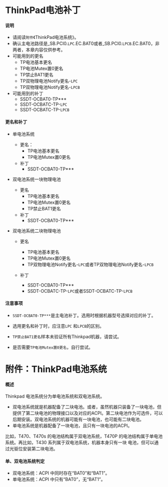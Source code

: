 # ThinkPad电池补丁

#### 说明

- 请阅读`附件`《ThinkPad电池系统》。
- 确认主电池路径是\_SB.PCI0.`LPC`.EC.BAT0或者\_SB.PCI0.`LPCB`.EC.BAT0，非两者，本章内容仅供参考。
- 可能用到的更名
  - TP电池基本更名
  - TP电池Mutex置0更名
  - TP禁止BAT1更名
  - TP双物理电池Notify更名-`LPC`
  - TP双物理电池Notify更名-`LPCB`
- 可能用到的补丁
  - SSDT-OCBAT0-TP***
  - SSDT-OCBATC-TP-`LPC`
  - SSDT-OCBATC-TP-`LPCB`

#### 更名和补丁

- 单电池系统

  - 更名：
    - TP电池基本更名
    - TP电池Mutex置0更名
  - 补丁
    - SSDT-OCBAT0-TP***
- 双电池系统一块物理电池

  - 更名
    - TP电池基本更名
    - TP电池Mutex置0更名
    - TP禁止BAT1更名
  - 补丁
    - SSDT-OCBAT0-TP***
- 双电池系统二块物理电池

  - 更名
    - TP电池基本更名
    - TP电池Mutex置0更名
    - TP双物理电池Notify更名-`LPC`或者TP双物理电池Notify更名-`LPCB`
  - 补丁
    
    - SSDT-OCBAT0-TP***
    - SSDT-OCBATC-TP-`LPC`或者SSDT-OCBATC-TP-`LPCB`
  

#### 注意事项

- `SSDT-OCBAT0-TP***`是主电池补丁。选用时根据机器型号选择对应的补丁。

- 选用更名和补丁时，应注意`LPC` 和`LPCB`的区别。

- `TP禁止BAT1更名`样本未验证所有Thinkpad机器，请尝试。

- 是否需要`TP电池Mutex置0更名`，自行尝试。

  

# 附件：ThinkPad电池系统

#### 概述

Thinkpad 电池系统分为单电池系统和双电池系统。

- 双电池系统就是机器配备了二块电池。或者，虽然机器只装备了一块电池，但提供了第二块电池的物理接口以及对应的ACPI。第二块电池作为可选件，可以后期安装。双电池系统的机器可能有一块电池，也可能有二块电池。
- 单电池系统是机器配备了一块电池，且只有一块电池的ACPI。

比如，T470、T470s 的电池结构属于双电池系统，T470P 的电池结构属于单电池系统。再比如，T430 系列属于双电池系统，机器本身只有一块 电池，但可以通过光驱位安装第二块电池。

#### 单、双电池系统判定

- 双电池系统：ACPI 中同时存在“BAT0”和“BAT1”。
- 单电池系统：ACPI 中只有“BAT0”，无“BAT1”。